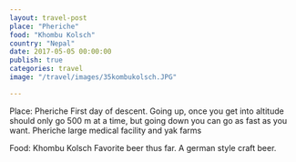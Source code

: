 ```yaml
---
layout: travel-post
place: "Pheriche"
food: "Khombu Kolsch"
country: "Nepal"
date: 2017-05-05 00:00:00
publish: true
categories: travel
image: "/travel/images/35kombukolsch.JPG"

---
```


Place: Pheriche
First day of descent. Going up, once you get into altitude should only go 500 m at a time, but going down you can go as fast as you want.
Pheriche large medical facility and yak farms

Food: Khombu Kolsch
Favorite beer thus far. A german style craft beer.